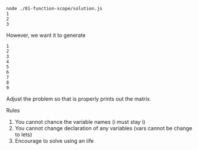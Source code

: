 ```
node ./01-function-scope/solution.js
1
2
3
```

However, we want it to generate
```
1
2
3
4
5
6
7
8
9
```

Adjust the problem so that is properly prints out the matrix.

Rules

1.  You cannot chance the variable names (i must stay i)
2.  You cannot change declaration of any variables (vars cannot be change to lets)
3.  Encourage to solve using an iife

